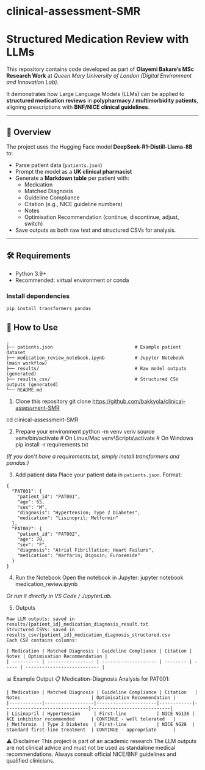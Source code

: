 # clinical-assessment-SMR

# Structured Medication Review with LLMs 

This repository contains code developed as part of **Olayemi Bakare’s MSc Research Work** at *Queen Mary University of London (Digital Environment and Innovation Lab)*.  

It demonstrates how Large Language Models (LLMs) can be applied to **structured medication reviews** in **polypharmacy / multimorbidity patients**, aligning prescriptions with 
**BNF/NICE clinical guidelines**.

---

## 📖 Overview

The project uses the Hugging Face model **DeepSeek-R1-Distill-Llama-8B** to:

- Parse patient data (`patients.json`)  
- Prompt the model as a **UK clinical pharmacist**  
- Generate a **Markdown table** per patient with:  
  - Medication  
  - Matched Diagnosis  
  - Guideline Compliance  
  - Citation (e.g., NICE guideline numbers)  
  - Notes  
  - Optimisation Recommendation (continue, discontinue, adjust, switch)  
- Save outputs as both raw text and structured CSVs for analysis.  

---

## 🛠 Requirements

- Python 3.9+  
- Recommended: virtual environment or conda  

### Install dependencies

```bash
pip install transformers pandas
```

## 🚀 How to Use
```📂 Project Structure
.
├── patients.json                              # Example patient dataset
├── medication_review_notebook.ipynb           # Jupyter Notebook (main workflow)
├── results/                                   # Raw model outputs (generated)
├── results_csv/                               # Structured CSV outputs (generated)
└── README.md
```
1. Clone this repository
git clone https://github.com/bakkyola/clinical-assessment-SMR

cd clinical-assessment-SMR

2. Prepare your environment
python -m venv venv
source venv/bin/activate   # On Linux/Mac
venv\Scripts\activate      # On Windows
pip install -r requirements.txt

_(If you don’t have a requirements.txt, simply install transformers and pandas.)_

3. Add patient data
Place your patient data in `patients.json`.
Format:
```
{
  "PAT001": {
    "patient_id": "PAT001",
    "age": 65,
    "sex": "M",
    "diagnosis": "Hypertension; Type 2 Diabetes",
    "medication": "Lisinopril; Metformin"
  },
  "PAT002": {
    "patient_id": "PAT002",
    "age": 70,
    "sex": "F",
    "diagnosis": "Atrial Fibrillation; Heart Failure",
    "medication": "Warfarin; Digoxin; Furosemide"
  }
}
```
4. Run the Notebook
Open the notebook in Jupyter:
jupyter notebook medication_review.ipynb

 _Or run it directly in VS Code / JupyterLab._

5. Outputs
```
Raw LLM outputs: saved in results/{patient_id}_medication_diagnosis_result.txt
Structured CSVs: saved in results_csv/{patient_id}_medication_diagnosis_structured.csv
Each CSV contains columns:
```

```
| Medication | Matched Diagnosis | Guideline Compliance | Citation | Notes | Optimisation Recommendation |
| ---------- | ----------------- | -------------------- | -------- | ----- | --------------------------- |
```
📊 Example Output
📋 Medication-Diagnosis Analysis for PAT001:
```
| Medication | Matched Diagnosis | Guideline Compliance | Citation   | Notes                          | Optimisation Recommendation |
|------------|------------------|----------------------|------------|-------------------------------|-----------------------------|
| Lisinopril | Hypertension     | First-line           | NICE NG136 | ACE inhibitor recommended      | CONTINUE - well tolerated   |
| Metformin  | Type 2 Diabetes  | First-line           | NICE NG28  | Standard first-line treatment  | CONTINUE - appropriate      |
```




⚠️ Disclaimer
This project is part of an academic research
The LLM outputs are not clinical advice and must not be used as standalone medical recommendations.
Always consult official NICE/BNF guidelines and qualified clinicians.
